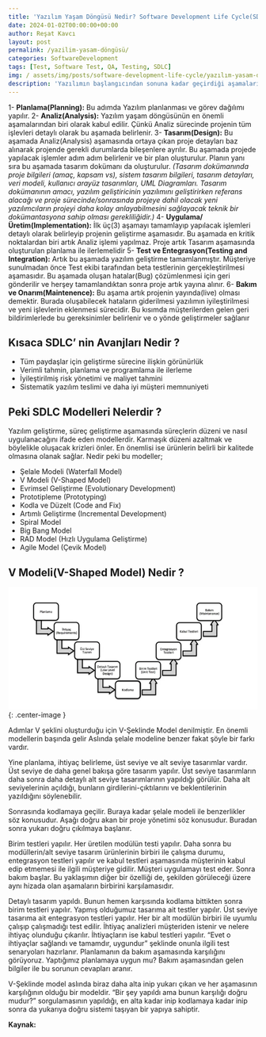 ```yaml
---
title: 'Yazılım Yaşam Döngüsü Nedir? Software Development Life Cycle(SDLC)'
date: 2024-01-02T00:00:00+00:00
author: Reşat Kavcı
layout: post
permalink: /yazilim-yasam-döngüsü/
categories: SoftwareDevelopment
tags: [Test, Software Test, QA, Testing, SDLC]
img: / assets/img/posts/software-development-life-cycle/yazılım-yasam-döngüsü-asamaları.jpg
description: 'Yazılımın başlangıcından sonuna kadar geçirdiği aşamaların süreçsel ve yönetimsel bir yaklaşımla yönetilmesine ve adı gibi bir döngü içinde varolan bir süreçtir. Bu döngü altı(6) adımdan oluşmaktadır.'
---
```


1- **Planlama(Planning):** Bu adımda Yazılım planlanması ve görev dağılımı yapılır.
2- **Analiz(Analysis):** Yazılım yaşam döngüsünün en önemli aşamalarından biri olarak kabul edilir. Çünkü Analiz sürecinde projenin tüm işlevleri detaylı olarak bu aşamada belirlenir.
3- **Tasarım(Design):** Bu aşamada Analiz(Analysis) aşamasında ortaya çıkan proje detayları baz alınarak projende gerekli durumlarda bileşenlere ayrılır. Bu aşamada projede yapılacak işlemler adım adım belirlenir ve bir plan oluşturulur. Planın yanı sıra bu aşamada tasarım dokümanı da oluşturulur. _(Tasarım dokümanında proje bilgileri (amaç, kapsam vs), sistem tasarım bilgileri, tasarım detayları, veri modeli, kullanıcı arayüz tasarımları, UML Diagramları. Tasarım dokümanının amacı, yazılım geliştiricinin yazılımını geliştirirken referans alacağı ve proje sürecinde/sonrasında projeye dahil olacak yeni yazılımcıların projeyi daha kolay anlayabilmesini sağlayacak teknik bir dokümantasyona sahip olması gerekliliğidir.)_
4- **Uygulama/Üretim(Implementation):** İlk üç(3) aşamayı tamamlayıp yapılacak işlemleri detaylı olarak belirleyip projenin geliştirme aşamasıdır. Bu aşamada en kritik noktalardan biri artık Analiz işlemi yapılmaz. Proje artık Tasarım aşamasında oluşturulan planlama ile ilerlemelidir
5- **Test ve Entegrasyon(Testing and Integration):** Artık bu aşamada yazılım geliştirme tamamlanmıştır. Müşteriye sunulmadan önce Test ekibi tarafından beta testlerinin gerçekleştirilmesi aşamasıdır. Bu aşamada oluşan hatalar(Bug) çözümlenmesi için geri gönderilir ve herşey tamamlandıktan sonra proje artık yayına alınır.
6- **Bakım ve Onarım(Maintenence):** Bu aşama artık projenin yayında(live) olması demektir. Burada oluşabilecek hataların giderilmesi yazılımın iyileştirilmesi ve yeni işlevlerin eklenmesi sürecidir. Bu kısımda müşterilerden gelen geri bildirimlerlede bu gereksinimler belirlenir ve o yönde geliştirmeler sağlanır

## Kısaca SDLC’ nin Avanjları Nedir ?
- Tüm paydaşlar için geliştirme sürecine ilişkin görünürlük
- Verimli tahmin, planlama ve programlama ile ilerleme
- İyileştirilmiş risk yönetimi ve maliyet tahmini
- Sistematik yazılım teslimi ve daha iyi müşteri memnuniyeti

## Peki SDLC Modelleri Nelerdir ?
Yazılım geliştirme, süreç geliştirme aşamasında süreçlerin düzeni ve nasıl uygulanacağını ifade eden modellerdir. Karmaşık düzeni azaltmak ve böylelikle oluşacak krizleri önler. En önemlisi ise ürünlerin belirli bir kalitede olmasına olanak sağlar. Nedir peki bu modeller;

- Şelale Modeli (Waterfall Model)
- V Modeli (V-Shaped Model)
- Evrimsel Geliştirme (Evolutionary Development)
- Prototipleme (Prototyping)
- Kodla ve Düzelt (Code and Fix)
- Artımlı Geliştirme (Incremental Development)
- Spiral Model
- Big Bang Model
- RAD Model (Hızlı Uygulama Geliştirme)
- Agile Model (Çevik Model)

## V Modeli(V-Shaped Model) Nedir ?

![Picture description](assets\img\posts\software-development-life-cycle\v-model.jpg){: .center-image }

Adımlar V şeklini oluşturduğu için V-Şeklinde Model denilmiştir. En önemli modellerin başında gelir Aslında şelale modeline benzer fakat şöyle bir farkı vardır.

Yine planlama, ihtiyaç belirleme, üst seviye ve alt seviye tasarımlar vardır. Üst seviye de daha genel bakışa göre tasarım yapılır. Üst seviye tasarımların daha sonra daha detaylı alt seviye tasarımlarının yapıldığı görülür. Daha alt seviyelerinin açıldığı, bunların girdilerini-çıktılarını ve beklentilerinin yazıldığını söylenebilir.

Sonrasında kodlamaya geçilir. Buraya kadar şelale modeli ile benzerlikler söz konusudur. Aşağı doğru akan bir proje yönetimi söz konusudur. Buradan sonra yukarı doğru çıkılmaya başlanır.

Birim testleri yapılır. Her üretilen modülün testi yapılır. Daha sonra bu modüllerin/alt seviye tasarım ürünlerinin birbiri ile çalışma durumu, entegrasyon testleri yapılır ve kabul testleri aşamasında müşterinin kabul edip etmemesi ile ilgili müşteriye gidilir. Müşteri uygulamayı test eder. Sonra bakım başlar. Bu yaklaşımın diğer bir özelliği de, şekilden görüleceği üzere aynı hizada olan aşamaların birbirini karşılamasıdır.

Detaylı tasarım yapıldı. Bunun hemen karşısında kodlama bittikten sonra birim testleri yapılır. Yapmış olduğumuz tasarıma ait testler yapılır. Üst seviye tasarıma ait entegrasyon testleri yapılır. Her bir alt modülün birbiri ile uyumlu çalışıp çalışmadığı test edilir. İhtiyaç analizleri müşteriden istenir ve nelere ihtiyaç olunduğu çıkarılır. İhtiyaçların ise kabul testleri yapılır. “Evet o ihtiyaçlar sağlandı ve tamamdır, uygundur” şeklinde onunla ilgili test senaryoları hazırlanır. Planlamanın da bakım aşamasında karşılığını görüyoruz. Yaptığımız planlamaya uygun mu? Bakım aşamasından gelen bilgiler ile bu sorunun cevapları aranır.

V-Şeklinde model aslında biraz daha alta inip yukarı çıkan ve her aşamasının karşılığının olduğu bir modeldir. “Bir şey yapıldı ama bunun karşılığı doğru mudur?” sorgulamasının yapıldığı, en alta kadar inip kodlamaya kadar inip sonra da yukarıya doğru sistemi taşıyan bir yapıya sahiptir.

**Kaynak:**

<a href="https://ybsansiklopedi.com/wp-content/uploads/2015/08/Yaz%C4%B1l%C4%B1m-Geli%C5%9Ftirme-Modelleri-Yaz%C4%B1l%C4%B1m-Ya%C5%9Fam-D%C3%B6ng%C3%BCs%C3%BCSDLCYBS.pdf" target="_blank">
